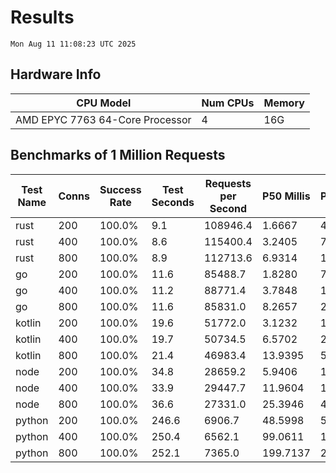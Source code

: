 # Results
`Mon Aug 11 11:08:23 UTC 2025`
## Hardware Info
| CPU Model | Num CPUs | Memory |
| --------- | -------- | ------ |
| AMD EPYC 7763 64-Core Processor | 4 | 16G |

## Benchmarks of 1 Million Requests
| Test Name | Conns | Success Rate | Test Seconds | Requests per Second | P50 Millis | P99 Millis | P99.9 Millis | API Memory MB | API CPU Time | API Threads |
| --------- | ----- | ------------ | ------------ | ------------------- | ---------- | ---------- | ------------ | ------------- | ------------ | ----------- |
| rust | 200 | 100.0% | 9.1 | 108946.4 | 1.6667 | 4.7269 | 6.5341 | 8.5 | 00:00:17 | 5 |
| rust | 400 | 100.0% | 8.6 | 115400.4 | 3.2405 | 7.8646 | 10.6604 | 13.0 | 00:00:17 | 5 |
| rust | 800 | 100.0% | 8.9 | 112713.6 | 6.9314 | 12.2261 | 19.5266 | 22.1 | 00:00:17 | 5 |
| go | 200 | 100.0% | 11.6 | 85488.7 | 1.8280 | 7.5327 | 10.3741 | 17.8 | 00:00:27 | 11 |
| go | 400 | 100.0% | 11.2 | 88771.4 | 3.7848 | 13.7274 | 19.5550 | 24.5 | 00:00:26 | 10 |
| go | 800 | 100.0% | 11.6 | 85831.0 | 8.2657 | 27.1103 | 40.2651 | 36.8 | 00:00:27 | 12 |
| kotlin | 200 | 100.0% | 19.6 | 51772.0 | 3.1232 | 15.0399 | 33.5225 | 342.1 | 00:01:00 | 142 |
| kotlin | 400 | 100.0% | 19.7 | 50734.5 | 6.5702 | 29.0318 | 64.1092 | 403.4 | 00:01:00 | 155 |
| kotlin | 800 | 100.0% | 21.4 | 46983.4 | 13.9395 | 58.1110 | 144.5920 | 486.1 | 00:01:04 | 155 |
| node | 200 | 100.0% | 34.8 | 28659.2 | 5.9406 | 10.3839 | 11.3304 | 112.6 | 00:00:35 | 7 |
| node | 400 | 100.0% | 33.9 | 29447.7 | 11.9604 | 19.1303 | 21.4272 | 145.9 | 00:00:34 | 7 |
| node | 800 | 100.0% | 36.6 | 27331.0 | 25.3946 | 41.5134 | 48.4813 | 155.0 | 00:00:37 | 7 |
| python | 200 | 100.0% | 246.6 | 6906.7 | 48.5998 | 55.8170 | 58.2659 | 32.7 | 00:04:06 | 1 |
| python | 400 | 100.0% | 250.4 | 6562.1 | 99.0611 | 113.3555 | 119.8064 | 35.0 | 00:04:10 | 1 |
| python | 800 | 100.0% | 252.1 | 7365.0 | 199.7137 | 224.8957 | 240.3082 | 41.1 | 00:04:12 | 1 |
